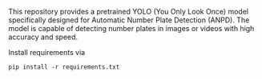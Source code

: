This repository provides a pretrained YOLO (You Only Look Once) model specifically designed for Automatic Number Plate Detection (ANPD). The model is capable of detecting number plates in images or videos with high accuracy and speed.


Install requirements via

```pip install -r requirements.txt```
